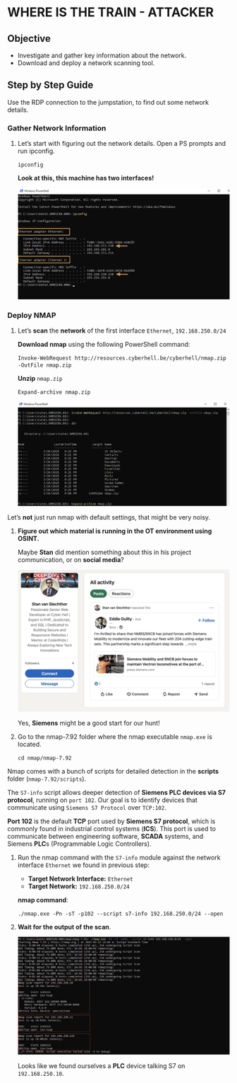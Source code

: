 # WHERE IS THE TRAIN - ATTACKER

## Objective
- Investigate and gather key information about the network.
- Download and deploy a network scanning tool.

## Step by Step Guide

<div class="purple">

Use the RDP connection to the jumpstation, to find out some network details.
</div>


### Gather Network Information

1. Let’s start with figuring out the network details. Open a PS prompts and run ipconfig.


    ```
    ipconfig
    ```

    **Look at this, this machine has two interfaces!**


    ![image](../../images/ot_jumpstation_ipconfig.jpg)


### Deploy NMAP

1. Let’s **scan** the **network** of the first interface `Ethernet`, `192.168.250.0/24`

    **Download nmap** using the following PowerShell command:

    ```
    Invoke-WebRequest http://resources.cyberhell.be/cyberhell/nmap.zip -OutFile nmap.zip
    ```


    **Unzip** `nmap.zip`

    ```
    Expand-archive nmap.zip
    ```

    ![image](../../images/nmap_zip.jpg)


<div class="purple">

Let’s **not** just run nmap with default settings, that might be very noisy. 
</div>


1. **Figure out which material is running in the OT environment using OSINT.**

    Maybe **Stan** did mention something about this in his project communication, or on **social media**?

    ![image](../../images/stan_linkedin_profile.jpg)

    Yes, **Siemens** might be a good start for our hunt!



1. Go to the nmap-7.92 folder where the nmap executable `nmap.exe` is located.

    ```
    cd nmap/nmap-7.92
    ```

<div class="purple">

Nmap comes with a bunch of scripts for detailed detection in the **scripts** folder (`nmap-7.92/scripts`). 

The `S7-info` script allows deeper detection of **Siemens PLC devices via S7 protocol**, running on `port 102`.
Our goal is to identify devices that communicate using `Siemens S7 Protocol` over `TCP:102`.
</div>

<div class="info">

**Port 102** is the default **TCP** port used by **Siemens S7 protocol**, which is commonly found in industrial control systems (**ICS**). This port is used to communicate between engineering software, **SCADA** systems, and Siemens **PLC**s (Programmable Logic Controllers).
</div>


1. Run the nmap command with the `S7-info` module against the network interface `Ethernet` we found in previous step:

    - **Target Network Interface:** `Ethernet`
    - **Target Network:** `192.168.250.0/24`

    **nmap command**:
    ```
    ./nmap.exe -Pn -sT -p102 --script s7-info 192.168.250.0/24 --open
    ```


1. **Wait for the output of the scan**.    
    
    ![image](../../images/nmap_exe.jpg)

    Looks like we found ourselves a **PLC** device talking S7 on `192.168.250.10`.







    






